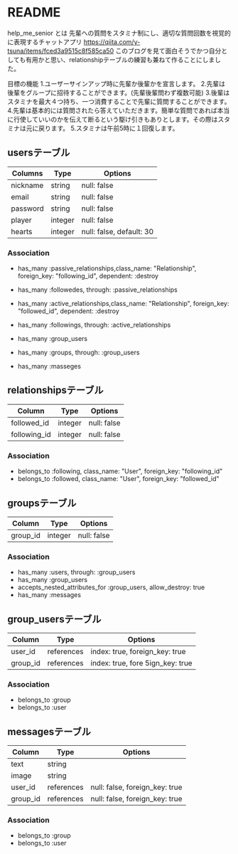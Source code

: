 # README

help_me_senior とは
先輩への質問をスタミナ制にし、適切な質問回数を視覚的に表現するチャットアプリ
https://qiita.com/y-tsuna/items/fced3a9515c8f585ca50
このブログを見て面白そうでかつ自分としても有用かと思い、relationshipテーブルの練習も兼ねて作ることにしました。

目標の機能
1.ユーザーサインアップ時に先輩か後輩かを宣言します。
2.先輩は後輩をグループに招待することができます。(先輩後輩問わず複数可能)
3.後輩はスタミナを最大４つ持ち、一つ消費することで先輩に質問することができます。
4.先輩は基本的には質問されたら答えていただきます。簡単な質問であれば本当に行使していいのかを伝えて断るという駆け引きもありとします。その際はスタミナは元に戻ります。
5.スタミナは午前5時に１回復します。



## usersテーブル

|Columns      |Type     |Options                 |
|-------------|---------|------------------------|
|nickname     |string   |null: false             |
|email        |string   |null: false             |
|password     |string   |null: false             |
|player       |integer  |null: false             |
|hearts       |integer  |null: false, default: 30|

### Association

- has_many :passive_relationships,class_name:  "Relationship", foreign_key: "following_id", dependent: :destroy
- has_many :followedes, through: :passive_relationships
- has_many :active_relationships,class_name:  "Relationship", foreign_key: "followed_id", dependent: :destroy
- has_many :followings, through: :active_relationships

- has_many :group_users
- has_many :groups, through: :group_users
- has_many :masseges

## relationshipsテーブル

|Column      |Type      |Options     |
|------------|----------|------------|
|followed_id |integer   |null: false |
|following_id|integer   |null: false |

### Association
- belongs_to :following, class_name: "User", foreign_key: "following_id"
- belongs_to :followed, class_name: "User", foreign_key: "followed_id"


## groupsテーブル

|Column  |Type       |Options                       |
|--------|-----------|------------------------------|
|group_id|integer    |null: false                   |

### Association
- has_many :users, through: :group_users
- has_many :group_users
- accepts_nested_attributes_for :group_users, allow_destroy: true     <!-- group側からuser側を配列として触れるようにするメソッド -->
- has_many :messages



## group_usersテーブル

|Column  |Type      |Options                         |
|--------|----------|--------------------------------|
|user_id |references|index: true, foreign_key: true  |
|group_id|references|index: true, fore 5ign_key: true|

### Association
- belongs_to :group
- belongs_to :user



## messagesテーブル

|Column  |Type      |Options                       |
|--------|----------|------------------------------|
|text    |string    |                              |
|image   |string    |                              |
|user_id |references|null: false, foreign_key: true|
|group_id|references|null: false, foreign_key: true|

### Association
- belongs_to :group
- belongs_to :user


